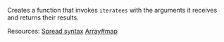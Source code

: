 Creates a function that invokes <code>iteratees</code> with the arguments it receives and returns their results.

Resources: [Spread syntax](https://developer.mozilla.org/docs/Web/JavaScript/Reference/Operators/Spread_syntax) [Array#map](https://developer.mozilla.org/docs/Web/JavaScript/Reference/Global_Objects/Array/map)
